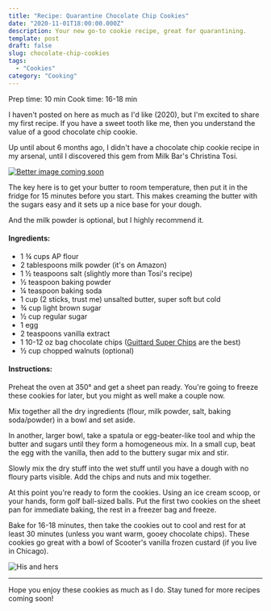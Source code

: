 ```yaml
---
title: "Recipe: Quarantine Chocolate Chip Cookies"
date: "2020-11-01T18:00:00.000Z"
description: Your new go-to cookie recipe, great for quarantining.
template: post
draft: false
slug: chocolate-chip-cookies
tags:
  - "Cookies"
category: "Cooking"
---
```


Prep time: 10 min
Cook time: 16-18 min

I haven't posted on here as much as I'd like (2020), but I'm excited to share my first recipe. If you have a sweet tooth like me, then you understand the value of a good chocolate chip cookie.

Up until about 6 months ago, I didn't have a chocolate chip cookie recipe in my arsenal, until I discovered this gem from Milk Bar's Christina Tosi.

<a href="https://www.christinatosi.com/post/best-ever-chocolate-chip-cookies" target="_blank">![Better image coming soon](/media/2020-11-01-chocolate-chip-cookies/tosi.png)</a>

The key here is to get your butter to room temperature, then put it in the fridge for 15 minutes before you start. This makes creaming the butter with the sugars easy and it sets up a nice base for your dough.

And the milk powder is optional, but I highly recommend it.

<h4>Ingredients:</h4>
<ul>
    <li itemProp="recipeIngredient">1 ¾ cups AP flour</li>
    <li itemProp="recipeIngredient">2 tablespoons milk powder (it's on Amazon)</li>
    <li itemProp="recipeIngredient">1 ½ teaspoons salt (slightly more than Tosi's recipe)</li>
    <li itemProp="recipeIngredient">½ teaspoon baking powder</li>
    <li itemProp="recipeIngredient">¼ teaspoon baking soda</li>
    <li itemProp="recipeIngredient">1 cup (2 sticks, trust me) unsalted butter, super soft but cold</li>
    <li itemProp="recipeIngredient">¾ cup light brown sugar</li>
    <li itemProp="recipeIngredient">½ cup regular sugar</li>
    <li itemProp="recipeIngredient">1 egg</li>
    <li itemProp="recipeIngredient">2 teaspoons vanilla extract </li>
    <li itemProp="recipeIngredient">1 10-12 oz bag chocolate chips (<a href="https://www.guittard.com/our-chocolate/detail/super-cookie-chocolate-chips">Guittard Super Chips</a> are the best)</li>
    <li itemProp="recipeIngredient">½ cup chopped walnuts (optional)</li>
</ul>

<h4>Instructions:</h4>

<p itemProp="recipeInstruction">
    Preheat the oven at 350° and get a sheet pan ready. You're going to freeze these cookies for later, but you might as well make a couple now.
</p>

<p itemProp="recipeInstruction">
    Mix together all the dry ingredients (flour, milk powder, salt, baking soda/powder) in a bowl and set aside.
</p>

<p itemProp="recipeInstruction">
    In another, larger bowl, take a spatula or egg-beater-like tool and whip the butter and sugars until they form a homogeneous mix. In a small cup, beat the egg with the vanilla, then add to the buttery sugar mix and stir.
</p>

<p itemProp="recipeInstruction">
    Slowly mix the dry stuff into the wet stuff until you have a dough with no floury parts visible. Add the chips and nuts and mix together.
</p>

<p itemProp="recipeInstruction">
    At this point you're ready to form the cookies. Using an ice cream scoop, or your hands, form golf ball-sized balls. Put the first two cookies on the sheet pan for immediate baking, the rest in a freezer bag and freeze.
</p>

<p itemProp="recipeInstruction">
    Bake for 16-18 minutes, then take the cookies out to cool and rest for at least 30 minutes (unless you want warm, gooey chocolate chips). These cookies go great with a bowl of Scooter's vanilla frozen custard (if you live in Chicago).
</p>

![His and hers](/media/2020-11-01-chocolate-chip-cookies/cookies.jpg)

---

Hope you enjoy these cookies as much as I do. Stay tuned for more recipes coming soon!
